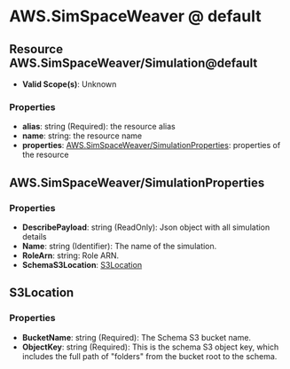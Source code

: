 # AWS.SimSpaceWeaver @ default

## Resource AWS.SimSpaceWeaver/Simulation@default
* **Valid Scope(s)**: Unknown
### Properties
* **alias**: string (Required): the resource alias
* **name**: string: the resource name
* **properties**: [AWS.SimSpaceWeaver/SimulationProperties](#awssimspaceweaversimulationproperties): properties of the resource

## AWS.SimSpaceWeaver/SimulationProperties
### Properties
* **DescribePayload**: string (ReadOnly): Json object with all simulation details
* **Name**: string (Identifier): The name of the simulation.
* **RoleArn**: string: Role ARN.
* **SchemaS3Location**: [S3Location](#s3location)

## S3Location
### Properties
* **BucketName**: string (Required): The Schema S3 bucket name.
* **ObjectKey**: string (Required): This is the schema S3 object key, which includes the full path of "folders" from the bucket root to the schema.

